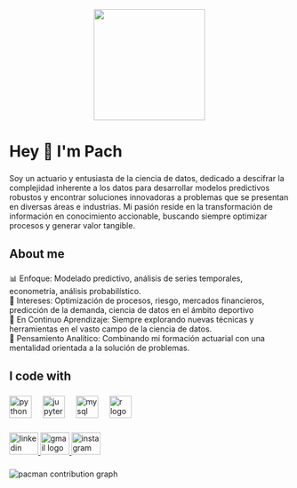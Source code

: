 <div align="center">
  <img height="200" src="https://media0.giphy.com/media/v1.Y2lkPTc5MGI3NjExcWZuemZteHd3eml0dXZhbXFycmQ4NmdnMnJ0dTBlMTJncGJmMWMzdyZlcD12MV9pbnRlcm5hbF9naWZfYnlfaWQmY3Q9Zw/xT4uQF7h39mlsF5czK/giphy.gif"  />
</div>

###

<h1 align="left">Hey 👋 I'm Pach</h1>

###

<p align="left">Soy un actuario y entusiasta de la ciencia de datos, dedicado a descifrar la complejidad inherente a los datos para desarrollar modelos predictivos robustos y encontrar soluciones innovadoras a problemas que se presentan en diversas áreas e industrias. Mi pasión reside en la transformación de información en conocimiento accionable, buscando siempre optimizar procesos y generar valor tangible.</p>

###

<h2 align="left">About me</h2>

###

<p align="left">📊 Enfoque: Modelado predictivo, análisis de series temporales, econometría, análisis probabilístico.<br>🚀 Intereses: Optimización de procesos, riesgo, mercados financieros, predicción de la demanda, ciencia de datos en el ámbito deportivo<br>🌱 En Continuo Aprendizaje: Siempre explorando nuevas técnicas y herramientas en el vasto campo de la ciencia de datos.<br>🧠 Pensamiento Analítico: Combinando mi formación actuarial con una mentalidad orientada a la solución de problemas.</p>

###

<h2 align="left">I code with</h2>

###

<div align="left">
  <img src="https://cdn.jsdelivr.net/gh/devicons/devicon/icons/python/python-original.svg" height="40" alt="python logo"  />
  <img width="12" />
  <img src="https://cdn.jsdelivr.net/gh/devicons/devicon/icons/jupyter/jupyter-original.svg" height="40" alt="jupyter logo"  />
  <img width="12" />
  <img src="https://cdn.jsdelivr.net/gh/devicons/devicon/icons/mysql/mysql-original.svg" height="40" alt="mysql logo"  />
  <img width="12" />
  <img src="https://cdn.jsdelivr.net/gh/devicons/devicon/icons/r/r-original.svg" height="40" alt="r logo"  />
</div>

###

<div align="left">
  <a href="https://www.linkedin.com/in/cristian-pacheco-granados-689b4b363/" target="_blank">
    <img src="https://raw.githubusercontent.com/maurodesouza/profile-readme-generator/master/src/assets/icons/social/linkedin/default.svg" width="52" height="40" alt="linkedin logo"  />
  </a>
  <a href="mailto:crispach2824@gmail.com" target="_blank">
    <img src="https://raw.githubusercontent.com/maurodesouza/profile-readme-generator/master/src/assets/icons/social/gmail/default.svg" width="52" height="40" alt="gmail logo"  />
  </a>
  <a href="https://www.instagram.com/pacheco_cris/" target="_blank">
    <img src="https://raw.githubusercontent.com/maurodesouza/profile-readme-generator/master/src/assets/icons/social/instagram/default.svg" width="52" height="40" alt="instagram logo"  />
  </a>
</div>

###

<picture>
  <source media="(prefers-color-scheme: dark)" srcset="https://raw.githubusercontent.com/pach28/pach28/output/pacman-contribution-graph-dark.svg">
  <source media="(prefers-color-scheme: light)" srcset="https://raw.githubusercontent.com/pach28/pach28/output/pacman-contribution-graph.svg">
  <img alt="pacman contribution graph" src="https://raw.githubusercontent.com/pach28/pach28/output/pacman-contribution-graph.svg">
</picture>

###
